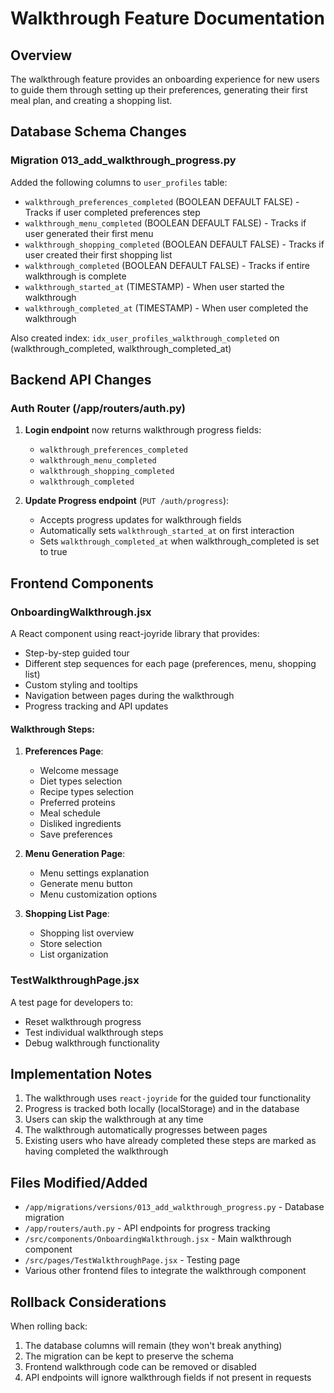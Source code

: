 # Walkthrough Feature Documentation

## Overview
The walkthrough feature provides an onboarding experience for new users to guide them through setting up their preferences, generating their first meal plan, and creating a shopping list.

## Database Schema Changes

### Migration 013_add_walkthrough_progress.py
Added the following columns to `user_profiles` table:
- `walkthrough_preferences_completed` (BOOLEAN DEFAULT FALSE) - Tracks if user completed preferences step
- `walkthrough_menu_completed` (BOOLEAN DEFAULT FALSE) - Tracks if user generated their first menu
- `walkthrough_shopping_completed` (BOOLEAN DEFAULT FALSE) - Tracks if user created their first shopping list
- `walkthrough_completed` (BOOLEAN DEFAULT FALSE) - Tracks if entire walkthrough is complete
- `walkthrough_started_at` (TIMESTAMP) - When user started the walkthrough
- `walkthrough_completed_at` (TIMESTAMP) - When user completed the walkthrough

Also created index: `idx_user_profiles_walkthrough_completed` on (walkthrough_completed, walkthrough_completed_at)

## Backend API Changes

### Auth Router (/app/routers/auth.py)
1. **Login endpoint** now returns walkthrough progress fields:
   - `walkthrough_preferences_completed`
   - `walkthrough_menu_completed`
   - `walkthrough_shopping_completed`
   - `walkthrough_completed`

2. **Update Progress endpoint** (`PUT /auth/progress`):
   - Accepts progress updates for walkthrough fields
   - Automatically sets `walkthrough_started_at` on first interaction
   - Sets `walkthrough_completed_at` when walkthrough_completed is set to true

## Frontend Components

### OnboardingWalkthrough.jsx
A React component using react-joyride library that provides:
- Step-by-step guided tour
- Different step sequences for each page (preferences, menu, shopping list)
- Custom styling and tooltips
- Navigation between pages during the walkthrough
- Progress tracking and API updates

#### Walkthrough Steps:
1. **Preferences Page**:
   - Welcome message
   - Diet types selection
   - Recipe types selection
   - Preferred proteins
   - Meal schedule
   - Disliked ingredients
   - Save preferences

2. **Menu Generation Page**:
   - Menu settings explanation
   - Generate menu button
   - Menu customization options

3. **Shopping List Page**:
   - Shopping list overview
   - Store selection
   - List organization

### TestWalkthroughPage.jsx
A test page for developers to:
- Reset walkthrough progress
- Test individual walkthrough steps
- Debug walkthrough functionality

## Implementation Notes

1. The walkthrough uses `react-joyride` for the guided tour functionality
2. Progress is tracked both locally (localStorage) and in the database
3. Users can skip the walkthrough at any time
4. The walkthrough automatically progresses between pages
5. Existing users who have already completed these steps are marked as having completed the walkthrough

## Files Modified/Added
- `/app/migrations/versions/013_add_walkthrough_progress.py` - Database migration
- `/app/routers/auth.py` - API endpoints for progress tracking
- `/src/components/OnboardingWalkthrough.jsx` - Main walkthrough component
- `/src/pages/TestWalkthroughPage.jsx` - Testing page
- Various other frontend files to integrate the walkthrough component

## Rollback Considerations
When rolling back:
1. The database columns will remain (they won't break anything)
2. The migration can be kept to preserve the schema
3. Frontend walkthrough code can be removed or disabled
4. API endpoints will ignore walkthrough fields if not present in requests